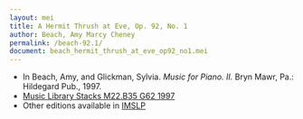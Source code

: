 ```yaml
---
layout: mei
title: A Hermit Thrush at Eve, Op. 92, No. 1
author: Beach, Amy Marcy Cheney
permalink: /beach-92.1/
document: beach_hermit_thrush_at_eve_op92_no1.mei
---
```


- In Beach, Amy, and Glickman, Sylvia. *Music for Piano. II.* Bryn Mawr, Pa.: Hildegard Pub., 1997.
- <a href="https://tufts-primo.hosted.exlibrisgroup.com/permalink/f/bnf7qa/01TUN_ALMA2187518310003851">Music Library Stacks M22.B35 G62 1997</a>
- Other editions available in <a href="https://imslp.org/wiki/Hermit_Thrush%2C_Op.92_(Beach%2C_Amy_Marcy)" target="_blank">IMSLP</a>

